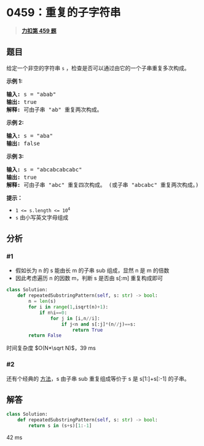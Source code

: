 # 0459：重复的子字符串


> <u>**[力扣第 459 题](https://leetcode.cn/problems/repeated-substring-pattern/)**</u>

## 题目

<p>给定一个非空的字符串<meta charset="UTF-8" /> <code>s</code> ，检查是否可以通过由它的一个子串重复多次构成。</p>



<p><strong>示例 1:</strong></p>

<pre>
<strong>输入:</strong> s = "abab"
<strong>输出:</strong> true
<strong>解释:</strong> 可由子串 "ab" 重复两次构成。
</pre>

<p><strong>示例 2:</strong></p>

<pre>
<strong>输入:</strong> s = "aba"
<strong>输出:</strong> false
</pre>

<p><strong>示例 3:</strong></p>

<pre>
<strong>输入:</strong> s = "abcabcabcabc"
<strong>输出:</strong> true
<strong>解释:</strong> 可由子串 "abc" 重复四次构成。 (或子串 "abcabc" 重复两次构成。)
</pre>



<p><b>提示：</b></p>

<p><meta charset="UTF-8" /></p>

<ul>
<li><code>1 &lt;= s.length &lt;= 10<sup>4</sup></code></li>
<li><code>s</code> 由小写英文字母组成</li>
</ul>


## 分析

### #1

- 假如长为 n 的 s 能由长 m 的子串 sub 组成，显然 n 是 m 的倍数
- 因此考虑遍历 n 的因数 m，判断 s 是否由 s[:m] 重复构成即可

```python
class Solution:
    def repeatedSubstringPattern(self, s: str) -> bool:
        n = len(s)
        for i in range(1,isqrt(n)+1):
            if n%i==0:
                for j in [i,n//i]:
                    if j<n and s[:j]*(n//j)==s:
                        return True
        return False
```
时间复杂度 $O(N*\sqrt N)$，39 ms

### #2

还有个经典的 [方法](https://leetcode-cn.com/problems/repeated-substring-pattern/solution/zhong-fu-de-zi-zi-fu-chuan-by-leetcode-solution/)，s 由子串 sub 重复组成等价于 s 是 s[1:]+s[:-1] 的子串。


## 解答

```python
class Solution:
    def repeatedSubstringPattern(self, s: str) -> bool:
        return s in (s+s)[1:-1]
```
42 ms

